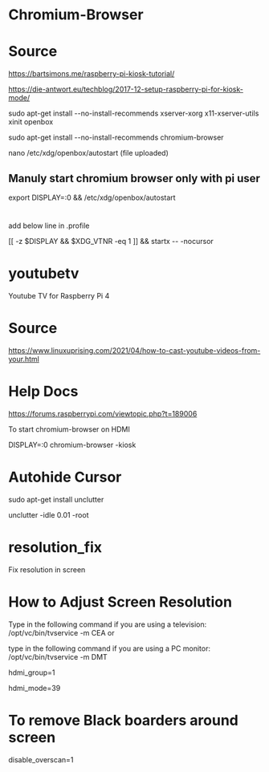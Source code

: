 
# Chromium-Browser
# Source
https://bartsimons.me/raspberry-pi-kiosk-tutorial/

https://die-antwort.eu/techblog/2017-12-setup-raspberry-pi-for-kiosk-mode/

sudo apt-get install --no-install-recommends xserver-xorg x11-xserver-utils xinit openbox

sudo apt-get install --no-install-recommends chromium-browser

nano /etc/xdg/openbox/autostart  (file uploaded)

## Manuly start chromium browser only with pi user
export DISPLAY=:0 && /etc/xdg/openbox/autostart

# #
add below line in .profile 
 
[[ -z $DISPLAY && $XDG_VTNR -eq 1 ]] && startx -- -nocursor


# youtubetv
Youtube TV for Raspberry Pi 4

# Source
https://www.linuxuprising.com/2021/04/how-to-cast-youtube-videos-from-your.html

# Help Docs
https://forums.raspberrypi.com/viewtopic.php?t=189006

To start chromium-browser on HDMI

DISPLAY=:0 chromium-browser -kiosk

# Autohide Cursor
sudo apt-get install unclutter

unclutter -idle 0.01 -root


# resolution_fix
Fix resolution in screen

# How to Adjust Screen Resolution

Type in the following command if you are using a television: /opt/vc/bin/tvservice -m CEA or

type in the following command if you are using a PC monitor: /opt/vc/bin/tvservice -m DMT

hdmi_group=1

hdmi_mode=39


# To remove Black boarders around screen
disable_overscan=1
